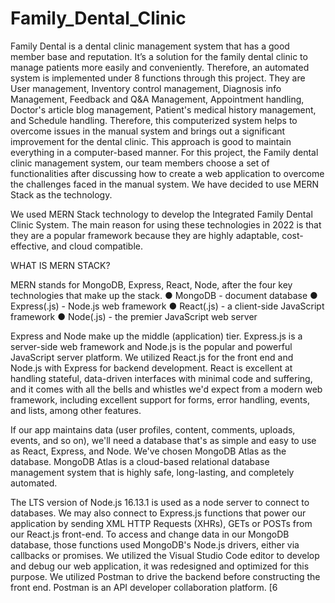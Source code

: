 # Family_Dental_Clinic

Family Dental is a dental clinic management system that has a good member base and reputation. 
It’s a solution for the family dental clinic to manage patients more easily and conveniently. 
Therefore, an automated system is implemented under 8 functions through this project.
They are User management, Inventory control management, Diagnosis info Management, 
Feedback and Q&A Management, Appointment handling, Doctor's article blog management, 
Patient's medical history management, and Schedule handling. Therefore, this computerized 
system helps to overcome issues in the manual system and brings out a significant improvement 
for the dental clinic. This approach is good to maintain everything in a computer-based manner. 
For this project, the Family dental clinic management system, our team members choose a set of 
functionalities after discussing how to create a web application to overcome the challenges faced 
in the manual system. We have decided to use MERN Stack as the technology.

We used MERN Stack technology to develop the Integrated Family Dental Clinic System. The 
main reason for using these technologies in 2022 is that they are a popular framework because 
they are highly adaptable, cost-effective, and cloud compatible. 

WHAT IS MERN STACK? 

MERN stands for MongoDB, Express, React, Node, after the four key technologies that make up 
the stack.
● MongoDB - document database
● Express(.js) - Node.js web framework 
● React(.js) - a client-side JavaScript framework 
● Node(.js) - the premier JavaScript web server

Express and Node make up the middle (application) tier. Express.js is a server-side web 
framework and Node.js is the popular and powerful JavaScript server platform.
We utilized React.js for the front end and Node.js with Express for backend development. React 
is excellent at handling stateful, data-driven interfaces with minimal code and suffering, and it 
comes with all the bells and whistles we'd expect from a modern web framework, including 
excellent support for forms, error handling, events, and lists, among other features.

If our app maintains data (user profiles, content, comments, uploads, events, and so on), we'll 
need a database that's as simple and easy to use as React, Express, and Node. We've chosen 
MongoDB Atlas as the database. MongoDB Atlas is a cloud-based relational database 
management system that is highly safe, long-lasting, and completely automated.

The LTS version of Node.js 16.13.1 is used as a node server to connect to databases. We may 
also connect to Express.js functions that power our application by sending XML HTTP Requests 
(XHRs), GETs or POSTs from our React.js front-end. To access and change data in our 
MongoDB database, those functions used MongoDB's Node.js drivers, either via callbacks or 
promises. We utilized the Visual Studio Code editor to develop and debug our web application, it 
was redesigned and optimized for this purpose. We utilized Postman to drive the backend before 
constructing the front end. Postman is an API developer collaboration platform. [6
